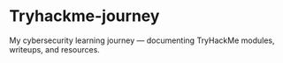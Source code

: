 # Tryhackme-journey
My cybersecurity learning journey — documenting TryHackMe modules, writeups, and resources.
